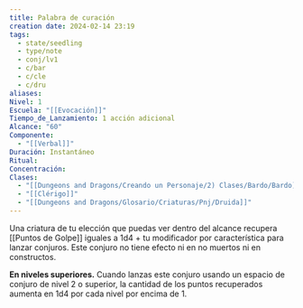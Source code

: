 ```yaml
---
title: Palabra de curación
creation date: 2024-02-14 23:19
tags:
  - state/seedling
  - type/note
  - conj/lv1
  - c/bar
  - c/cle
  - c/dru
aliases: 
Nivel: 1
Escuela: "[[Evocación]]"
Tiempo_de_Lanzamiento: 1 acción adicional
Alcance: "60"
Componente:
  - "[[Verbal]]"
Duración: Instantáneo
Ritual: 
Concentración: 
Clases:
  - "[[Dungeons and Dragons/Creando un Personaje/2) Clases/Bardo/Bardo]]"
  - "[[Clérigo]]"
  - "[[Dungeons and Dragons/Glosario/Criaturas/Pnj/Druida]]"
---
```

Una criatura de tu elección que puedas ver dentro del alcance recupera [[Puntos de Golpe]] iguales a 1d4 + tu modificador por característica para lanzar conjuros. Este conjuro no tiene efecto ni en no muertos ni en constructos.

**En niveles superiores.** Cuando lanzas este conjuro usando un espacio de conjuro de nivel 2 o superior, la cantidad de los puntos recuperados aumenta en 1d4 por cada nivel por encima de 1.
